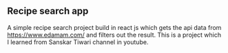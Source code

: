 ## Recipe search app
A simple recipe search project build in react js which gets the api data from https://www.edamam.com/ and filters out the result. This is a project which I learned from Sanskar Tiwari channel in youtube.
